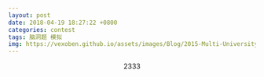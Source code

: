 ```yaml
---
layout: post
date: 2018-04-19 18:27:22 +0800
categories: contest
tags: 脑洞题 模拟
img: https://vexoben.github.io/assets/images/Blog/2015-Multi-University-Contest-4.JPG
---
```


$$ 2333 $$ 